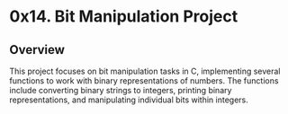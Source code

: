 # 0x14. Bit Manipulation Project

## Overview

This project focuses on
bit manipulation tasks in C,
implementing several functions to work with binary representations of numbers.
The functions include converting binary strings to integers,
printing binary representations,
and manipulating individual bits within integers.

